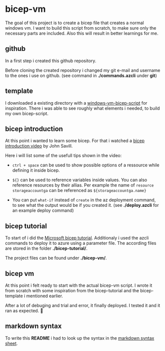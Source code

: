 # bicep-vm

The goal of this project is to create a bicep file that creates a normal windows vm. I want to build this script from scratch, to make sure only the necessary parts are included. Also this will result in better learnings for me.

## github

In a first step i created this github repository.

Before cloning the created repository i changed my git e-mail and username to the ones i use on github. (see command in **./commands.azcli** under **git**)

## template

I downloaded a existing directory with a [windows-vm-bicep-script](https://github.com/Azure/azure-quickstart-templates/tree/master/quickstarts/microsoft.compute/vm-simple-windows/) for inspiration. There i was able to see roughly what elements i needed, to build my own bicep-script.


## bicep introduction

At this point i wanted to learn some bicep. For that i watched a [bicep introduction video](https://www.youtube.com/watch?v=_yvb6NVx61Y) by John Savill.

Here i will list some of the usefull tips shown in the video:

- `ctrl + space` can be used to show possible options of a ressource while defining it inside bicep.

- `${}` can be used to reference variables inside values.
You can also reference resources by their allias.
Per example the name of `resource storageaccountga` can be referenced as `${storageaccountga.name}`

- You can put `what-if` instead of `create` in the az deployment command, to see what the output would be if you created it. (see **./deploy.azcli** for an example deploy command)

## bicep tutorial

To start of i did the [Microsoft bicep tutorial](https://learn.microsoft.com/de-de/azure/azure-resource-manager/bicep/quickstart-create-bicep-use-visual-studio-code?tabs=CLI). Additionaly i used the azcli commands to deploy it to azure using a parameter file.
The according files are stored in the folder **./bicep-tutorial/**.

The project files can be found under **./bicep-vm/**.

## bicep vm

At this point i felt ready to start with the actual bicep-vm script. I wrote it from scratch with some inspiration from the bicep-tutorial and the bicep-template i mentioned earlier.

After a lot of debuging and trial and error, it finally deployed. I tested it and it ran as expected. 🥳

## markdown syntax

To write this **README** i had to look up the syntax in the [markdown syntax sheet](https://www.markdownguide.org/basic-syntax/).
